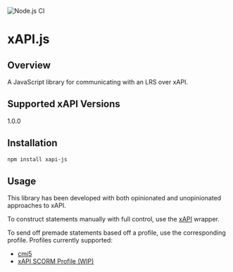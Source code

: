 ![Node.js CI](https://github.com/xAPI-js/xAPI-js/workflows/Node.js%20CI/badge.svg)

# xAPI.js
## Overview
A JavaScript library for communicating with an LRS over xAPI.

## Supported xAPI Versions
1.0.0

## Installation
```bash
npm install xapi-js
```

## Usage
This library has been developed with both opinionated and unopinionated approaches to xAPI.

To construct statements manually with full control, use the [xAPI](/src/XAPI/README.md) wrapper.

To send off premade statements based off a profile, use the corresponding profile. Profiles currently supported:
- [cmi5](src/profiles/Cmi5/Cmi5.ts)
- [xAPI SCORM Profile (WIP)](/src/profiles/SCORMProfile/README.md)
